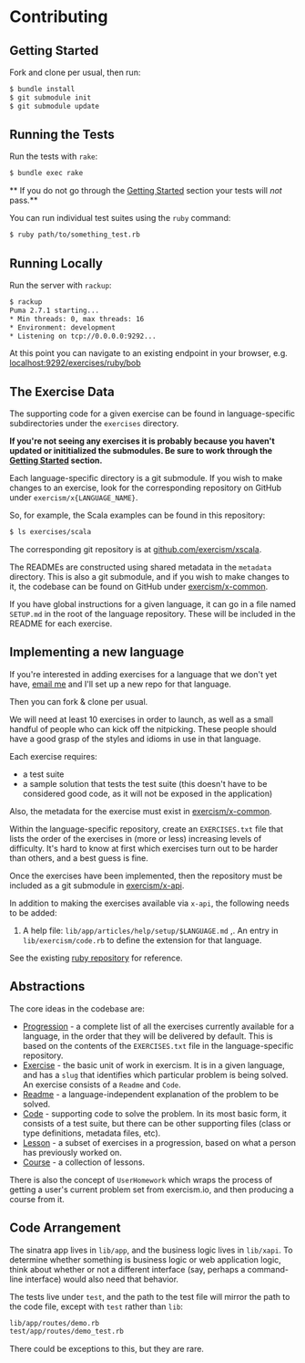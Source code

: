 # Contributing

## Getting Started

Fork and clone per usual, then run:

```bash
$ bundle install
$ git submodule init
$ git submodule update
```

## Running the Tests

Run the tests with `rake`:

```bash
$ bundle exec rake
```

** If you do not go through the [Getting Started](#getting-started) section your tests will _not_ pass.**

You can run individual test suites using the `ruby` command:

```bash
$ ruby path/to/something_test.rb
```

## Running Locally

Run the server with `rackup`:

```bash
$ rackup
Puma 2.7.1 starting...
* Min threads: 0, max threads: 16
* Environment: development
* Listening on tcp://0.0.0.0:9292...
```

At this point you can navigate to an existing endpoint in your browser, e.g.
[localhost:9292/exercises/ruby/bob](http://localhost:9292/exercises/ruby/bob)

## The Exercise Data

The supporting code for a given exercise can be found in language-specific
subdirectories under the `exercises` directory.

**If you're not seeing any exercises it is probably because you haven't
updated or inititialized the submodules. Be sure to work through the
[Getting Started](#getting-started) section.**

Each language-specific directory is a git submodule. If you wish to make
changes to an exercise, look for the corresponding repository on GitHub under
`exercism/x{LANGUAGE_NAME}`.

So, for example, the Scala examples can be found in this repository:

```bash
$ ls exercises/scala
```

The corresponding git repository is at
[github.com/exercism/xscala](https://github.com/exercism/xscala).

The READMEs are constructed using shared metadata in the `metadata` directory.
This is also a git submodule, and if you wish to make changes to it, the codebase
can be found on GitHub under [exercism/x-common](https://github.com/exercism/x-common).

If you have global instructions for a given language, it can go in a file
named `SETUP.md` in the root of the language repository. These will be
included in the README for each exercise.

## Implementing a new language

If you're interested in adding exercises for a language that we don't yet have,
[email me](mailto:kytrinyx@exercism.io) and I'll set up a new repo for that language.

Then you can fork & clone per usual.

We will need at least 10 exercises in order to launch, as well as a small handful of
people who can kick off the nitpicking. These people should have a good grasp of the
styles and idioms in use in that language.

Each exercise requires:

- a test suite
- a sample solution that tests the test suite (this doesn't have to be
  considered good code, as it will not be exposed in the application)

Also, the metadata for the exercise must exist in
[exercism/x-common](https://github.com/exercism/x-common).

Within the language-specific repository, create an `EXERCISES.txt` file that
lists the order of the exercises in (more or less) increasing levels of
difficulty. It's hard to know at first which exercises turn out to be harder
than others, and a best guess is fine.

Once the exercises have been implemented, then the repository must be included
as a git submodule in [exercism/x-api](https://github.com/exercism/x-api).

In addition to making the exercises available via `x-api`, the following needs
to be added:

1. A help file: `lib/app/articles/help/setup/$LANGUAGE.md`
,. An entry in `lib/exercism/code.rb` to define the extension for that language.

See the existing [ruby repository](https://github.com/exercism/xruby) for reference.

## Abstractions

The core ideas in the codebase are:

* [Progression](lib/xapi/progression.rb) - a complete list of all the exercises currently available for
  a language, in the order that they will be delivered by default. This is
  based on the contents of the `EXERCISES.txt` file in the language-specific
  repository.
* [Exercise](lib/xapi/exercise.rb) - the basic unit of work in exercism. It is in a given language,
  and has a `slug` that identifies which particular problem is being solved.
  An exercise consists of a `Readme` and `Code`.
* [Readme](lib/xapi/readme.rb) - a language-independent explanation of the problem to be solved.
* [Code](lib/xapi/code.rb) - supporting code to solve the problem. In its most basic form, it
  consists of a test suite, but there can be other supporting files (class
  or type definitions, metadata files, etc).
* [Lesson](lib/xapi/lesson.rb) - a subset of exercises in a progression, based on what a person
  has previously worked on.
* [Course](lib/xapi/homework.rb) - a collection of lessons.

There is also the concept of `UserHomework` which wraps the process of getting
a user's current problem set from exercism.io, and then producing a course
from it.

## Code Arrangement

The sinatra app lives in `lib/app`, and the business logic lives in
`lib/xapi`. To determine whether something is business logic or web
application logic, think about whether or not a different interface (say,
perhaps a command-line interface) would also need that behavior.

The tests live under `test`, and the path to the test file will mirror the
path to the code file, except with `test` rather than `lib`:

```bash
lib/app/routes/demo.rb
test/app/routes/demo_test.rb
```

There could be exceptions to this, but they are rare.
